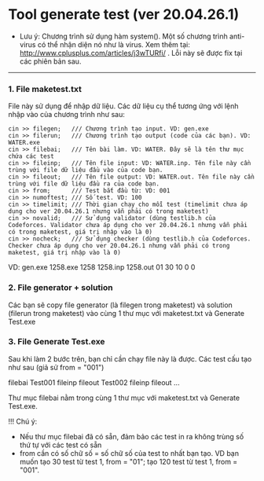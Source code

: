 # Tool generate test (ver 20.04.26.1)
- Lưu ý: Chương trình sử dụng hàm system(). Một số chương trình anti-virus có thể nhận diện nó như là virus. Xem thêm tại: http://www.cplusplus.com/articles/j3wTURfi/ . Lỗi này sẽ được fix tại các phiên bản sau.

------------------

### 1. File maketest.txt
File này sử dụng để nhập dữ liệu. Các dữ liệu cụ thể tương ứng với lệnh nhập vào của chương trình như sau:

    cin >> filegen;   /// Chương trình tạo input. VD: gen.exe
    cin >> filerun;   /// Chương trình tạo output (code của các bạn). VD: WATER.exe
    cin >> filebai;   /// Tên bài làm. VD: WATER. Đây sẽ là tên thư mục chứa các test
    cin >> fileinp;   /// Tên file input: VD: WATER.inp. Tên file này cần trùng với file dữ liệu đầu vào của code bạn.
    cin >> fileout;   /// Tên file output: VD: WATER.out. Tên file này cần trùng với file dữ liệu đầu ra của code bạn.
    cin >> from;      /// Test bắt đầu từ: VD: 001
    cin >> numoftest; /// Số test. VD: 100
    cin >> timelimit; /// Thời gian chạy cho mỗi test (timelimit chưa áp dụng cho ver 20.04.26.1 nhưng vẫn phải có trong maketest)
    cin >> novalid;   /// Sử dụng validator (dùng testlib.h của Codeforces. Validator chưa áp dụng cho ver 20.04.26.1 nhưng vẫn phải có trong maketest, giá trị nhập vào là 0)
    cin >> nocheck;   /// Sử dụng checker (dùng testlib.h của Codeforces. Checker chưa áp dụng cho ver 20.04.26.1 nhưng vẫn phải có trong maketest, giá trị nhập vào là 0)
    
    
VD: 
gen.exe
1258.exe
1258
1258.inp
1258.out
01
30
10
0
0

### 2. File generator + solution
Các bạn sẽ copy file generator (là filegen trong maketest) và solution (filerun trong maketest) vào cùng 1 thư mục với maketest.txt và 
Generate Test.exe

### 3. File Generate Test.exe
Sau khi làm 2 bước trên, bạn chỉ cần chạy file này là được. Các test cấu tạo như sau (giả sử from = "001")

filebai
  Test001
    fileinp
    fileout
  Test002
    fileinp
    fileout
  ...
  
Thư mục filebai nằm trong cùng 1 thư mục với maketest.txt và Generate Test.exe.

!!! Chú ý: 
- Nếu thư mục filebai đã có sẵn, đảm bảo các test in ra không trùng số thứ tự với các test có sẵn
- from cần có số chữ số = số chữ số của test to nhất bạn tạo. VD bạn muốn tạo 30 test từ test 1, from = "01"; tạo 120 test từ test 1, from = "001".
